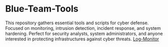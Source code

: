 # Blue-Team-Tools
This repository gathers essential tools and scripts for cyber defense. Focused on monitoring, intrusion detection, incident response, and system hardening. Perfect for security analysts, system administrators, and anyone interested in protecting infrastructures against cyber threats.
[Log-Monitor](./tools/apache-log-monitor/)